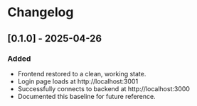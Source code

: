 # Changelog

## [0.1.0] - 2025-04-26

### Added
- Frontend restored to a clean, working state.
- Login page loads at http://localhost:3001
- Successfully connects to backend at http://localhost:3000
- Documented this baseline for future reference. 
